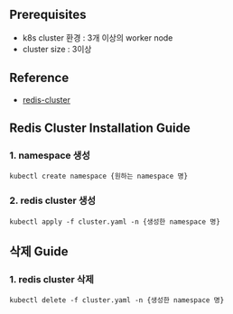 ## Prerequisites
- k8s cluster 환경 : 3개 이상의 worker node
- cluster size : 3이상

## Reference
- [redis-cluster](https://ot-container-kit.github.io/redis-operator/guide/redis-cluster-config.html#helm-parameters)

## Redis Cluster Installation Guide
### 1. namespace 생성
```shell
kubectl create namespace {원하는 namespace 명}
```
### 2. redis cluster 생성
```shell
kubectl apply -f cluster.yaml -n {생성한 namespace 명}
```

## 삭제 Guide
### 1. redis cluster 삭제
```shell
kubectl delete -f cluster.yaml -n {생성한 namespace 명}
```
